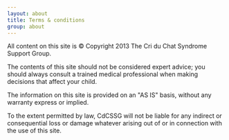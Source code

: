 ```yaml
---
layout: about
title: Terms & conditions
group: about
---
```


All content on this site is &copy; Copyright 2013 The Cri du Chat Syndrome Support Group.

The contents of this site should not be considered expert advice; you should always consult
a trained medical professional when making decisions that affect your child.

The information on this site is provided on an "AS IS" basis, without any warranty express
or implied.

To the extent permitted by law, CdCSSG will not be liable for any indirect or consequential 
loss or damage whatever arising out of or in connection with the use of this site.
